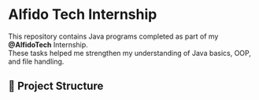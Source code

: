 # Alfido Tech Internship

This repository contains Java programs completed as part of my **@AlfidoTech** Internship.  
These tasks helped me strengthen my understanding of Java basics, OOP, and file handling.

## 📂 Project Structure

